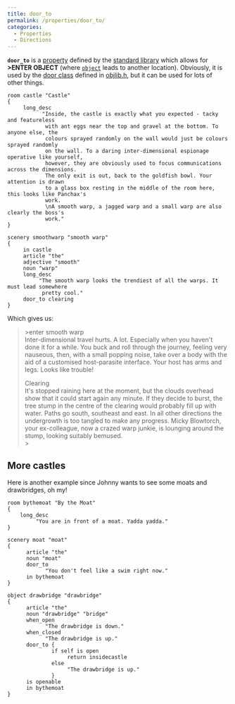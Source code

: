 ```yaml
---
title: door_to
permalink: /properties/door_to/
categories: 
  - Properties
  - Directions
---
```


**`door_to`** is a [property](property) defined by the
[standard library](standard_library) which allows for
**&gt;ENTER OBJECT** (where [`object`](object) leads to
another location). Obviously, it is used by the [door
class](Doors) defined in [objlib.h](Objlib), but
it can be used for lots of other things.

    room castle "Castle"
    {
         long_desc
               "Inside, the castle is exactly what you expected - tacky and featureless
                with ant eggs near the top and gravel at the bottom. To anyone else, the
                colours sprayed randomly on the wall would just be colours sprayed randomly
                on the wall. To a daring inter-dimensional espionage operative like yourself,
                however, they are obviously used to focus communications across the dimensions.
                The only exit is out, back to the goldfish bowl. Your attention is drawn
                to a glass box resting in the middle of the room here, this looks like Panchax's
                work.
                \nA smooth warp, a jagged warp and a small warp are also clearly the boss's
                work."
    }

    scenery smoothwarp "smooth warp"
    {
         in castle
         article "the"
         adjective "smooth"
         noun "warp"
         long_desc
              "The smooth warp looks the trendiest of all the warps. It must lead somewhere
               pretty cool."
         door_to clearing
    }

Which gives us:

>&gt;enter smooth warp  
>Inter-dimensional travel hurts. A lot. Especially when you haven't done
it for a while. You buck and roll through the journey, feeling very
nauseous, then, with a small popping noise, take over a body with the
aid of a customised host-parasite interface. Your host has arms and
legs. Looks like trouble!
>
>Clearing  
>It's stopped raining here at the moment, but the clouds overhead show
that it could start again any minute. If they decide to burst, the tree
stump in the centre of the clearing would probably fill up with water.
Paths go south, southeast and east. In all other directions the
undergrowth is too tangled to make any progress. Micky Blowtorch, your
ex-colleague, now a crazed warp junkie, is lounging around the stump,
looking suitably bemused.  
>&gt;


## More castles

Here is another example since Johnny wants to see some moats and
drawbridges, oh my!

    room bythemoat "By the Moat"
    {
        long_desc
             "You are in front of a moat. Yadda yadda."
    }

    scenery moat "moat"
    {
          article "the"
          noun "moat"
          door_to
                "You don't feel like a swim right now."
          in bythemoat
    }

    object drawbridge "drawbridge"
    {
          article "the"
          noun "drawbridge" "bridge"
          when_open
                "The drawbridge is down."
          when_closed
                "The drawbridge is up."
          door_to {
                  if self is open
                       return insidecastle
                  else
                       "The drawbridge is up."
                  }
          is openable
          in bythemoat
    }
